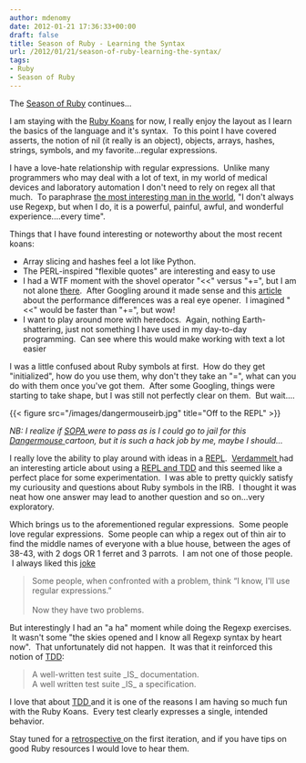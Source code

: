 ```yaml
---
author: mdenomy
date: 2012-01-21 17:36:33+00:00
draft: false
title: Season of Ruby - Learning the Syntax
url: /2012/01/21/season-of-ruby-learning-the-syntax/
tags:
- Ruby
- Season of Ruby
---
```


The [Season of Ruby](http://mdenomy.wordpress.com/category/season-of-ruby/) continues...

I am staying with the [Ruby Koans](http://rubykoans.com/) for now, I really enjoy the layout as I learn the basics of the language and it's syntax.  To this point I have covered asserts, the notion of nil (it really is an object), objects, arrays, hashes, strings, symbols, and my favorite...regular expressions.

I have a love-hate relationship with regular expressions.  Unlike many programmers who may deal with a lot of text, in my world of medical devices and laboratory automation I don't need to rely on regex all that much.  To paraphrase [the most interesting man in the world](http://memegenerator.net/The-Most-Interesting-Man-In-The-World), "I don't always use Regexp, but when I do, it is a powerful, painful, awful, and wonderful experience....every time".

Things that I have found interesting or noteworthy about the most recent koans:

* Array slicing and hashes feel a lot like Python.
* The PERL-inspired "flexible quotes" are interesting and easy to use
* I had a WTF moment with the shovel operator "<<" versus "+=", but I am not alone [there](http://myagileeducation.com/2011/ruby-shovel-operator-what-the/).  After Googling around it made sense and this [article ](http://library.edgecase.com/Ruby/2010/10/31/a-little-more-about-strings.html)about the performance differences was a real eye opener.  I imagined "<<" would be faster than "+=", but wow!
* I want to play around more with heredocs.  Again, nothing Earth-shattering, just not something I have used in my day-to-day programming.  Can see where this would make working with text a lot easier

I was a little confused about Ruby symbols at first.  How do they get "initialized", how do you use them, why don't they take an "=", what can you do with them once you've got them.  After some Googling, things were starting to take shape, but I was still not perfectly clear on them.  But wait....


{{< figure src="/images/dangermouseirb.jpg" title="Off to the REPL" >}}

_NB: I realize if [SOPA ](http://en.wikipedia.org/wiki/Stop_Online_Piracy_Act)were to pass as is I could go to jail for this [Dangermouse ](http://en.wikipedia.org/wiki/Danger_Mouse_(TV_series))cartoon, but it is such a hack job by me, maybe I should..._

I really love the ability to play around with ideas in a [REPL](http://en.wikipedia.org/wiki/Read%E2%80%93eval%E2%80%93print_loop).  [Verdammelt ](http://verdammelt.posterous.com)had an interesting article about using a [REPL and TDD](http://verdammelt.posterous.com/tdd-and-repl-analogies) and this seemed like a perfect place for some experimentation.  I was able to pretty quickly satisfy my curiousity and questions about Ruby symbols in the IRB.  I thought it was neat how one answer may lead to another question and so on...very exploratory.

Which brings us to the aforementioned regular expressions.  Some people love regular expressions.  Some people can whip a regex out of thin air to find the middle names of everyone with a blue house, between the ages of 38-43, with 2 dogs OR 1 ferret and 3 parrots.  I am not one of those people.  I always liked this [joke](http://regex.info/blog/2006-09-15/247)


<blockquote>
Some people, when confronted with a problem, think
“I know, I'll use regular expressions.”
<br/>
<br/>
Now they have two problems.
</blockquote>


But interestingly I had an "a ha" moment while doing the Regexp exercises.  It wasn't some "the skies opened and I know all Regexp syntax by heart now".  That unfortunately did not happen.  It was that it reinforced this notion of [TDD](http://mdenomy.wordpress.com/2011/01/15/introduction-to-test-driven-development-at-nashua-scrum-club/):


<blockquote>
A well-written test suite _IS_ documentation.
<br/>
A well written test suite _IS_ a specification.
</blockquote>


I love that about [TDD ](http://mdenomy.wordpress.com/2011/01/15/introduction-to-test-driven-development-at-nashua-scrum-club/)and it is one of the reasons I am having so much fun with the Ruby Koans.  Every test clearly expresses a single, intended behavior.

Stay tuned for a [retrospective ](http://mdenomy.wordpress.com/category/retrospectives/)on the first iteration, and if you have tips on good Ruby resources I would love to hear them.
